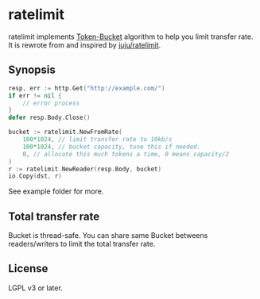 # ratelimit

ratelimit implements [Token-Bucket](https://en.wikipedia.org/wiki/Token_bucket) algorithm to help you limit transfer rate. It is rewrote from and inspired by [juju/ratelimit](https://github.com/juju/ratelimit).

## Synopsis

```go
resp, err := http.Get("http://example.com/")
if err != nil {
	// error process
}
defer resp.Body.Close()

bucket := ratelimit.NewFromRate(
	100*1024, // limit transfer rate to 10kb/s
	100*1024, // bucket capacity, tune this if needed.
	0, // allocate this much tokens a time, 0 means capacity/2
)
r := ratelimit.NewReader(resp.Body, bucket)
io.Copy(dst, r)
```

See example folder for more.

## Total transfer rate

Bucket is thread-safe. You can share same Bucket betweens readers/writers to limit the total transfer rate.

## License

LGPL v3 or later.
